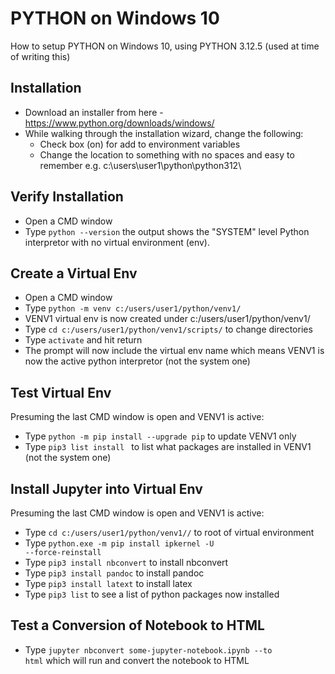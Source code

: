 # PYTHON on Windows 10
How to setup PYTHON on Windows 10, using PYTHON 3.12.5 (used at time of writing this)

## Installation
* Download an installer from here - https://www.python.org/downloads/windows/ 
* While walking through the installation wizard, change the following:
    * Check box (on) for add to environment variables
    * Change the location to something with no spaces and easy to remember e.g. c:\users\user1\python\python312\
 
## Verify Installation
* Open a CMD window
* Type <code>python --version</code> the output shows the "SYSTEM" level Python interpretor with no virtual environment (env).

## Create a Virtual Env
* Open a CMD window
* Type <code>python -m venv c:/users/user1/python/venv1/</code>
* VENV1 virtual env is now created under c:/users/user1/python/venv1/ 
* Type <code>cd c:/users/user1/python/venv1/scripts/</code> to change directories
* Type <code>activate</code> and hit return
* The prompt will now include the virtual env name which means VENV1 is now the active python interpretor (not the system one)

## Test Virtual Env
Presuming the last CMD window is open and VENV1 is active:
* Type <code>python -m pip install --upgrade pip</code> to update VENV1 only
* Type <code>pip3 list install </code> to list what packages are installed in VENV1 (not the system one)

## Install Jupyter into Virtual Env
Presuming the last CMD window is open and VENV1 is active:
* Type <code>cd c:/users/user1/python/venv1//</code> to root of virtual environment 
* Type <code>python.exe -m pip install ipkernel -U --force-reinstall</code>
* Type <code>pip3 install nbconvert</code> to install nbconvert
* Type <code>pip3 install pandoc</code> to install pandoc
* Type <code>pip3 install latext</code> to install latex
* Type <code>pip3 list</code> to see a list of python packages now installed

## Test a Conversion of Notebook to HTML
* Type <code>jupyter nbconvert some-jupyter-notebook.ipynb --to html</code> which will run and convert the notebook to HTML
